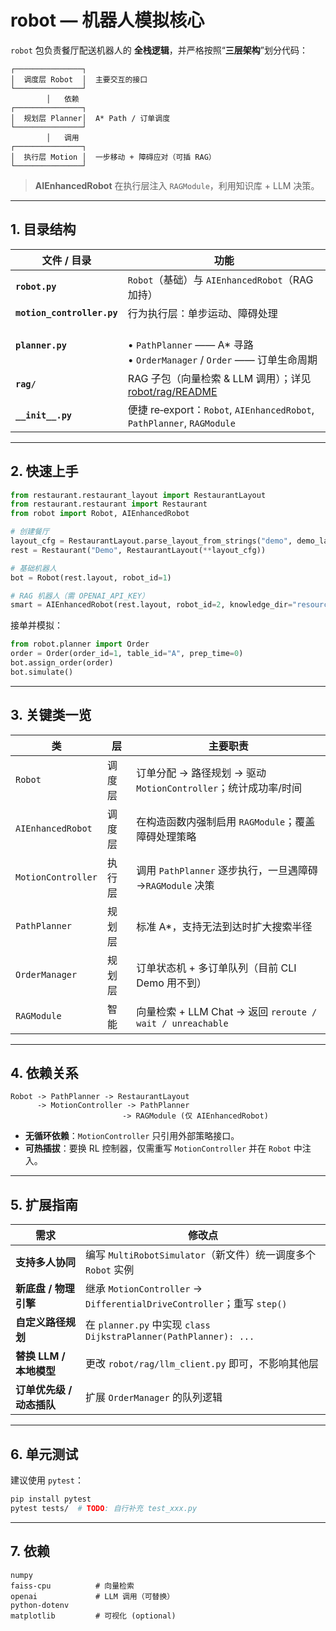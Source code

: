 # robot — 机器人模拟核心

`robot` 包负责餐厅配送机器人的 **全栈逻辑**，并严格按照“**三层架构**”划分代码：

```
┌───────────────┐
│  调度层 Robot  │  主要交互的接口
└───────────────┘
        │   依赖
┌───────────────┐
│  规划层 Planner│  A* Path / 订单调度
└───────────────┘
        │   调用
┌───────────────┐
│  执行层 Motion │  一步移动 + 障碍应对（可插 RAG）
└───────────────┘
```

> **AIEnhancedRobot** 在执行层注入 `RAGModule`，利用知识库 + LLM 决策。

---

## 1. 目录结构

| 文件 / 目录 | 功能 |
|-------------|------|
| **`robot.py`** | `Robot`（基础）与 `AIEnhancedRobot`（RAG 加持） |
| **`motion_controller.py`** | 行为执行层：单步运动、障碍处理 |
| **`planner.py`** | <br>• `PathPlanner` —— A* 寻路<br>• `OrderManager` / `Order` —— 订单生命周期 |
| **`rag/`** | RAG 子包（向量检索 & LLM 调用）；详见 [robot/rag/README](rag/README.md) |
| **`__init__.py`** | 便捷 re‑export：`Robot`, `AIEnhancedRobot`, `PathPlanner`, `RAGModule` |

---

## 2. 快速上手

```python
from restaurant.restaurant_layout import RestaurantLayout
from restaurant.restaurant import Restaurant
from robot import Robot, AIEnhancedRobot

# 创建餐厅
layout_cfg = RestaurantLayout.parse_layout_from_strings("demo", demo_layout)
rest = Restaurant("Demo", RestaurantLayout(**layout_cfg))

# 基础机器人
bot = Robot(rest.layout, robot_id=1)

# RAG 机器人（需 OPENAI_API_KEY）
smart = AIEnhancedRobot(rest.layout, robot_id=2, knowledge_dir="resources/rag_knowledge")
```

接单并模拟：

```python
from robot.planner import Order
order = Order(order_id=1, table_id="A", prep_time=0)
bot.assign_order(order)
bot.simulate()
```

---

## 3. 关键类一览

| 类 | 层 | 主要职责 |
|----|----|----------|
| `Robot` | 调度层 | 订单分配 → 路径规划 → 驱动 `MotionController`；统计成功率/时间 |
| `AIEnhancedRobot` | 调度层 | 在构造函数内强制启用 `RAGModule`；覆盖障碍处理策略 |
| `MotionController` | 执行层 | 调用 `PathPlanner` 逐步执行，一旦遇障碍→`RAGModule` 决策 |
| `PathPlanner` | 规划层 | 标准 A*，支持无法到达时扩大搜索半径 |
| `OrderManager` | 规划层 | 订单状态机 + 多订单队列（目前 CLI Demo 用不到） |
| `RAGModule` | 智能 | 向量检索 + LLM Chat → 返回 `reroute / wait / unreachable` |

---

## 4. 依赖关系

```
Robot -> PathPlanner -> RestaurantLayout
      -> MotionController -> PathPlanner
                         -> RAGModule (仅 AIEnhancedRobot)
```

* **无循环依赖**：`MotionController` 只引用外部策略接口。
* **可热插拔**：要换 RL 控制器，仅需重写 `MotionController` 并在 `Robot` 中注入。

---

## 5. 扩展指南

| 需求 | 修改点 |
|------|--------|
| **支持多人协同** | 编写 `MultiRobotSimulator`（新文件）统一调度多个 `Robot` 实例 |
| **新底盘 / 物理引擎** | 继承 `MotionController` → `DifferentialDriveController`；重写 `step()` |
| **自定义路径规划** | 在 `planner.py` 中实现 `class DijkstraPlanner(PathPlanner): ...` |
| **替换 LLM / 本地模型** | 更改 `robot/rag/llm_client.py` 即可，不影响其他层 |
| **订单优先级 / 动态插队** | 扩展 `OrderManager` 的队列逻辑 |

---

## 6. 单元测试

建议使用 `pytest`：

```bash
pip install pytest
pytest tests/  # TODO: 自行补充 test_xxx.py
```

---

## 7. 依赖

```text
numpy
faiss-cpu          # 向量检索
openai             # LLM 调用（可替换）
python-dotenv
matplotlib         # 可视化 (optional)
```
